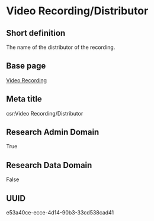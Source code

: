 # Video Recording/Distributor
## Short definition
The name of the distributor of the recording.
## Base page
[Video Recording](../../Objects/Video%20Recording.md)
## Meta title
csr:Video Recording/Distributor
## Research Admin Domain
True
## Research Data Domain
False
## UUID
e53a40ce-ecce-4d14-90b3-33cd538cad41
